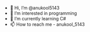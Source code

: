 - 👋 Hi, I’m @anukool5143
- 👀 I’m interested in programming
- 🌱 I’m currently learning C#
- 📫 How to reach me - anukool_5143

<!---
anukool5143/anukool5143 is a ✨ special ✨ repository because its `README.md` (this file) appears on your GitHub profile.
You can click the Preview link to take a look at your changes.
--->
